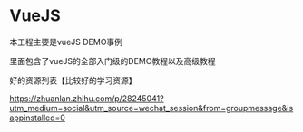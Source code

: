 # VueJS
本工程主要是vueJS DEMO事例

里面包含了vueJS的全部入门级的DEMO教程以及高级教程

好的资源列表【比较好的学习资源】


https://zhuanlan.zhihu.com/p/28245041?utm_medium=social&utm_source=wechat_session&from=groupmessage&isappinstalled=0
